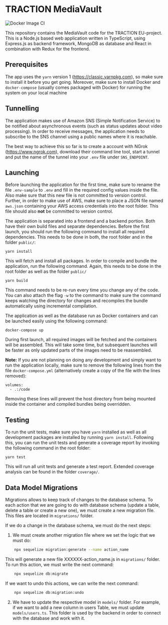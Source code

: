 # TRACTION MediaVault

![Docker Image CI](https://github.com/tv-vicomtech/traction_MediaVault/workflows/Docker%20Image%20CI/badge.svg)

This repository contains the MediaVault code for the TRACTION EU-project. This
is a Node.js based web application written in TypeScript, using Express.js as
backend framework, MongoDB as database and React in combination with Redux for
the frontend.

## Prerequisites

The app uses the `yarn` version 1 (https://classic.yarnpkg.com), so make sure
to install it before you get going. Moreover, make sure to install Docker and
`docker-compose` (usually comes packaged with Docker) for running the system
on your local machine

## Tunnelling

The application makes use of Amazon SNS (Simple Notification Service) to be
notified about asynchronous events (such as status updates about video
processing). In order to receive messages, the application needs to subscribe
to the SNS channel using a public names where it is reachable.

The best way to achieve this so far is to create a account with NGrok
(https://www.ngrok.com), download their command line tool, start a tunnel and
put the name of the tunnel into your `.env` file under `SNS_ENDPOINT`.

## Launching

Before launching the application for the first time, make sure to rename the
file `.env-sample` to `.env` and fill in the required config values inside the
file. Also make sure that this new file is not committed to version control.
Further, in order to make use of AWS, make sure to place a JSON file named
`aws.json` containing your AWS access credentials into the root folder. This
file should also **not** be committed to version control.

The application is separated into a frontend and a backend portion. Both have
their own build files and separate dependencies. Before the first launch, you
should run the following command to install all required dependencies. This
needs to be done in both, the root folder and in the folder `public/`:

    yarn install

This will fetch and install all packages. In order to compile and bundle the
application, run the following command. Again, this needs to be done in the
root folder as well as the folder `public/`

    yarn build

This command needs to be re-run every time you change any of the code. You
can also attach the flag `-w` to the command to make sure the command keeps
watching the directory for changes and recompiles the bundle automatically
using incremental compilation.

The application as well as the database run as Docker containers and can be
launched easily using the following command:

    docker-compose up

During first launch, all required images will be fetched and the containers
will be assembled. This will take some time, but subsequent launches will be
faster as only updated parts of the images need to be reassembled.

**Note:** If you are not planning on doing any development and simply want to
run the application locally, make sure to remove the following lines from the
file `docker-compose.yml` (alternatively create a copy of the file with the
lines removed):

    volumes:
      - .:/code

Removing these lines will prevent the host directory from being mounted inside
the container and compiled bundles being overridden.

## Testing

To run the unit tests, make sure you have `yarn` installed as well as all
development packages are installed by running `yarn install`. Following this,
you can run the unit tests and generate a coverage report by invoking the
following command in the root folder:

    yarn test

This will run all unit tests and generate a test report. Extended coverage
analysis can be found in the folder `coverage/`.

## Data Model Migrations

Migrations allows to keep track of changes to the database schema. To each action that we are going to do with database schema (update a table, delete a table or create a new one), we must create a new migration file. This files are located in `migrations/` folder.

If we do a change in the database schema, we must do the next steps:

1. We must create another migration file where we set the logic that we must do:

```bash
    npx sequelize migration:generate --name action_name
```

This will generate a new file XXXXXX-action_name.js in `migrations/` folder. To run this action, we must write the next command:

```bash
    npx sequelize db:migrate
```

If we want to undo this actions, we can write the next command:

```bash
    npx sequelize db:migration:undo
```

2. We have to update the respective model in `models/` folder. For example, if we want to add a new column in users Table, we must update `models/users.ts`.  This folder is used by the backend in order to connect with the database and work with it.

